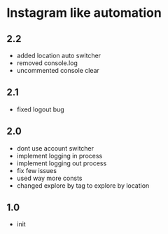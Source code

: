 # Instagram like automation

## 2.2
- added location auto switcher
- removed console.log
- uncommented console clear

## 2.1
- fixed logout bug

## 2.0
- dont use account switcher
- implement logging in process
- implement logging out process
- fix few issues
- used way more consts
- changed explore by tag to explore by location

## 1.0
- init